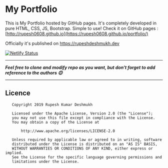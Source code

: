 # My Portfolio
This is My Portfolio hosted by GitHub pages. It's completely developed in pure HTML, CSS, JS, Bootstrap. Simple to use!
Check it on GitHub pages : [http://rupesh0608.github.io](https://rupesh0608.github.io/portfolio/)

Officially it's published on https://rupeshdeshmukh.dev

[![Netlify Status](https://api.netlify.com/api/v1/badges/6433fffa-3b9a-4e6b-8eee-f0a4a8b86024/deploy-status)](https://app.netlify.com/sites/rupesh0608/deploys)

---
***Feel free to clone and modify repo as you want, but don't forget to add reference to the authors 😊***

---

## Licence
```
   Copyright 2019 Rupesh Kumar Deshmukh

   Licensed under the Apache License, Version 2.0 (the "License");
   you may not use this file except in compliance with the License.
   You may obtain a copy of the License at

       http://www.apache.org/licenses/LICENSE-2.0

   Unless required by applicable law or agreed to in writing, software
   distributed under the License is distributed on an "AS IS" BASIS,
   WITHOUT WARRANTIES OR CONDITIONS OF ANY KIND, either express or implied.
   See the License for the specific language governing permissions and
   limitations under the License.
```
